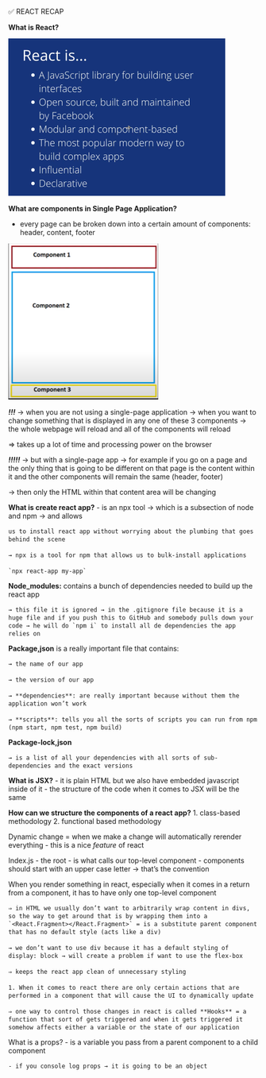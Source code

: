✅ REACT RECAP

**What is React?**

<img src="../Screenshots/reactdef.png"/>

**What are components in Single Page Application?**

- every page can be broken down into a certain amount of components: header, content, footer

<img src="../Screenshots/components.png"/>

**_!!!_** → when you are not using a single-page application → when you want to change something that is displayed in any one of these 3 components → the whole webpage will reload and all of the components will reload

⇒ takes up a lot of time and processing power on the browser

**_!!!!!_** → but with a single-page app → for example if you go on a page and the only thing that is going to be different on that page is the content within it and the other components will remain the same (header, footer)

→ then only the HTML within that content area will be changing

**What is create react app?** - is an npx tool → which is a subsection of node and npm → and allows

    us to install react app without worrying about the plumbing that goes behind the scene

    → npx is a tool for npm that allows us to bulk-install applications

    `npx react-app my-app`

**Node_modules:** contains a bunch of dependencies needed to build up the react app

    → this file it is ignored → in the .gitignore file because it is a huge file and if you push this to GitHub and somebody pulls down your code → he will do `npm i` to install all de dependencies the app relies on

**Package,json** is a really important file that contains:

    → the name of our app

    → the version of our app

    → **dependencies**: are really important because without them the application won’t work

    → **scripts**: tells you all the sorts of scripts you can run from npm (npm start, npm test, npm build)

**Package-lock,json**

    → is a list of all your dependencies with all sorts of sub-dependencies and the exact versions

**What is JSX?** - it is plain HTML but we also have embedded javascript inside of it - the structure of the code when it comes to JSX will be the same

**How can we structure the components of a react app?** 1. class-based methodology 2. functional based methodology

Dynamic change = when we make a change will automatically rerender everything - this is a nice _feature_ of react

Index.js - the root - is what calls our top-level component - components should start with an upper case letter → that’s the convention

When you render something in react, especially when it comes in a return from a component, it has to have only one top-level component

    ⇒ in HTML we usually don’t want to arbitrarily wrap content in divs, so the way to get around that is by wrapping them into a `<React.Fragment></React.Fragment>` = is a substitute parent component that has no default style (acts like a div)

    → we don’t want to use div because it has a default styling of display: block → will create a problem if want to use the flex-box

    ⇒ keeps the react app clean of unnecessary styling

    1. When it comes to react there are only certain actions that are performed in a component that will cause the UI to dynamically update

    ⇒ one way to control those changes in react is called **Hooks** = a function that sort of gets triggered and when it gets triggered it somehow affects either a variable or the state of our application

What is a props? - is a variable you pass from a parent component to a child component

    - if you console log props → it is going to be an object
